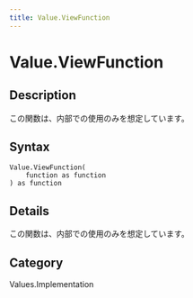 ```yaml
---
title: Value.ViewFunction
---
```


# Value.ViewFunction


## Description

この関数は、内部での使用のみを想定しています。


## Syntax

```powerquery
Value.ViewFunction(
    function as function
) as function
```


## Details

この関数は、内部での使用のみを想定しています。



## Category
Values.Implementation
